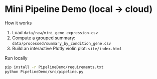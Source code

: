 # Mini Pipeline Demo (local → cloud)

How it works
1. Load `data/raw/mini_gene_expression.csv`
2. Compute a grouped summary: `data/processed/summary_by_condition_gene.csv`
3. Build an interactive Plotly violin plot: `site/index.html`

Run locally
```bash
pip install -r PipelineDemo/requirements.txt
python PipelineDemo/src/pipeline.py
